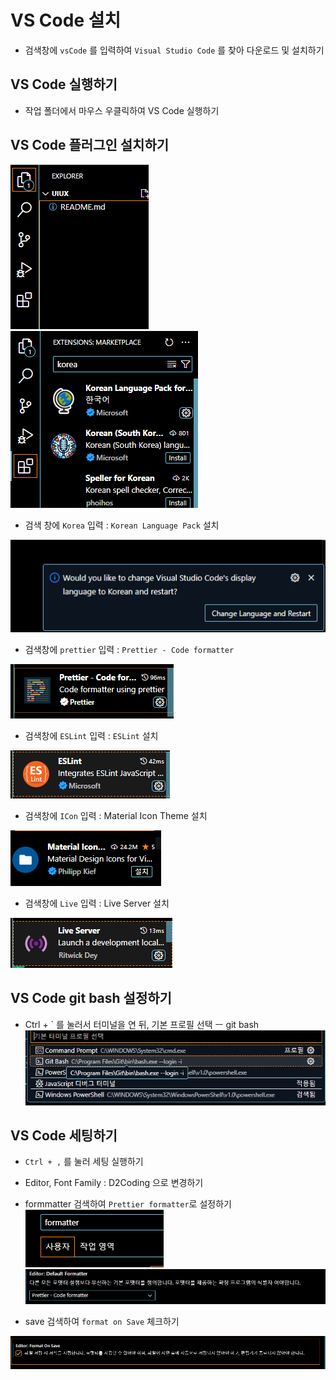 # VS Code 설치

- 검색창에 `vsCode` 를 입력하여 `Visual Studio Code` 를 찾아 다운로드 및 설치하기

## VS Code 실행하기

- 작업 폴더에서 마우스 우클릭하여 VS Code 실행하기

## VS Code 플러그인 설치하기

![alt text](image.png)
![alt text](image-1.png)

- 검색 창에 `Korea` 입력 : `Korean Language Pack` 설치

![alt text](image-2.png)

- 검색창에 `prettier` 입력 : `Prettier - Code formatter`

![alt text](image-4.png)

- 검색창에 `ESLint` 입력 : `ESLint` 설치

![alt text](image-8.png)

- 검색창에 `ICon` 입력 : Material Icon Theme 설치

![alt text](image-9.png)

- 검색창에 `Live` 입력 : Live Server 설치

![alt text](image-10.png)

## VS Code git bash 설정하기

- Ctrl + ` 를 눌러서 터미널을 연 뒤, 기본 프로필 선택 ㅡ git bash
  ![alt text](image-3.png)

## VS Code 세팅하기

- `Ctrl + ,` 를 눌러 세팅 실행하기
- Editor, Font Family : D2Coding 으로 변경하기

- formmatter 검색하여 `Prettier formatter`로 설정하기
  ![alt text](image-5.png)
  ![alt text](image-6.png)

- save 검색하여 `format on Save` 체크하기

![alt text](image-7.png)
